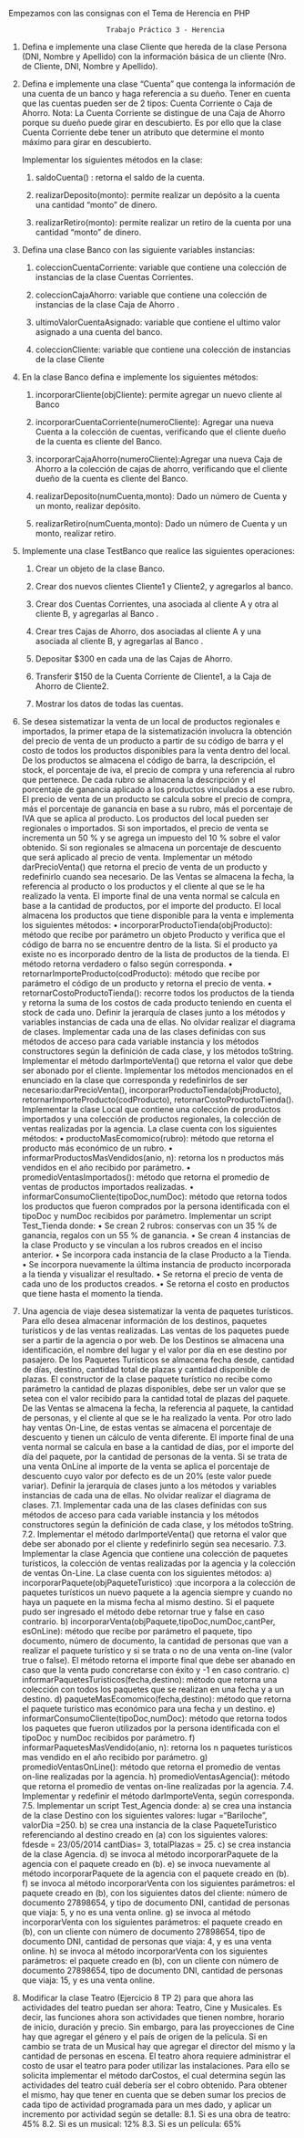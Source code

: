Empezamos con las consignas con el Tema de Herencia en PHP

                            Trabajo Práctico 3 - Herencia


1. Defina e implemente una clase Cliente que hereda de la clase Persona (DNI, Nombre y Apellido) con la
información básica de un cliente (Nro. de Cliente, DNI, Nombre y Apellido).

2. Defina e implemente una clase “Cuenta” que contenga la información de una cuenta de un banco y haga
    referencia a su dueño. Tener en cuenta que las cuentas pueden ser de 2 tipos: Cuenta Corriente o Caja de
    Ahorro.
    Nota: La Cuenta Corriente se distingue de una Caja de Ahorro porque su dueño puede girar en descubierto. Es
    por ello que la clase Cuenta Corriente debe tener un atributo que determine el monto máximo para girar en
    descubierto.
   
    Implementar los siguientes métodos en la clase:

    1. saldoCuenta() : retorna el saldo de la cuenta.

    2. realizarDeposito(monto): permite realizar un depósito a la cuenta una cantidad “monto” de dinero.

    3. realizarRetiro(monto): permite realizar un retiro de la cuenta por una cantidad “monto” de dinero.

3. Defina una clase Banco con las siguiente variables instancias:

    1. coleccionCuentaCorriente: variable que contiene una colección de instancias de la clase Cuentas
        Corrientes.

    2. coleccionCajaAhorro: variable que contiene una colección de instancias de la clase Caja de Ahorro .

    3. ultimoValorCuentaAsignado: variable que contiene el ultimo valor asignado a una cuenta del banco.

    4. coleccionCliente: variable que contiene una colección de instancias de la clase Cliente

4. En la clase Banco defina e implemente los siguientes métodos:

    1. incorporarCliente(objCliente): permite agregar un nuevo cliente al Banco

    2. incorporarCuentaCorriente(numeroCliente): Agregar una nueva Cuenta a la colección de
    cuentas, verificando que el cliente dueño de la cuenta es cliente del Banco.

    3. incorporarCajaAhorro(numeroCliente):Agregar una nueva Caja de Ahorro a la colección de cajas de
    ahorro, verificando que el cliente dueño de la cuenta es cliente del Banco.

    4. realizarDeposito(numCuenta,monto): Dado un número de Cuenta y un monto, realizar depósito.

    5. realizarRetiro(numCuenta,monto): Dado un número de Cuenta y un monto, realizar retiro.

5. Implemente una clase TestBanco que realice las siguientes operaciones:

    1. Crear un objeto de la clase Banco.

    2. Crear dos nuevos clientes Cliente1 y Cliente2, y agregarlos al banco.

    3. Crear dos Cuentas Corrientes, una asociada al cliente A y otra al cliente B, y agregarlas al Banco .

    4. Crear tres Cajas de Ahorro, dos asociadas al cliente A y una asociada al cliente B, y agregarlas al Banco .

    5. Depositar $300 en cada una de las Cajas de Ahorro.

    6. Transferir $150 de la Cuenta Corriente de Cliente1, a la Caja de Ahorro de Cliente2.

    7. Mostrar los datos de todas las cuentas.

6. Se desea sistematizar la venta de un local de productos regionales e importados, la primer etapa de la
sistematización involucra la obtención del precio de venta de un producto a partir de su código de barra y
el costo de todos los productos disponibles para la venta dentro del local.
De los productos se almacena el código de barra, la descripción, el stock, el porcentaje de iva, el precio de
compra y una referencia al rubro que pertenece. De cada rubro se almacena la descripción y el porcentaje de
ganancia aplicado a los productos vinculados a ese rubro.
El precio de venta de un producto se calcula sobre el precio de compra, más el porcentaje de ganancia en base
a su rubro, más el porcentaje de IVA que se aplica al producto.
Los productos del local pueden ser regionales o importados. Si son importados, el precio de venta se
incrementa un 50 % y se agrega un impuesto del 10 % sobre el valor obtenido. Si son regionales se almacena
un porcentaje de descuento que será aplicado al precio de venta. Implementar un método darPrecioVenta() que
retorna el precio de venta de un producto y redefinirlo cuando sea necesario.
De las Ventas se almacena la fecha, la referencia al producto o los productos y el cliente al que se le ha
realizado la venta. El importe final de una venta normal se calcula en base a la cantidad de productos, por el
importe del producto.
El local almacena los productos que tiene disponible para la venta e implementa los siguientes métodos:
• incorporarProductoTienda(objProducto): método que recibe por parámetro un objeto Producto y verifica
que el código de barra no se encuentre dentro de la lista. Si el producto ya existe no es incorporado dentro
de la lista de productos de la tienda. El método retorna verdadero o falso según corresponda.
• retornarImporteProducto(codProducto): método que recibe por parámetro el código de un producto y
retorna el precio de venta.
• retornarCostoProductoTienda(): recorre todos los productos de la tienda y retorna la suma de los costos
de cada producto teniendo en cuenta el stock de cada uno.
Definir la jerarquía de clases junto a los métodos y variables instancias de cada una de ellas. No olvidar
realizar el diagrama de clases.
Implementar cada una de las clases definidas con sus métodos de acceso para cada variable instancia y los
métodos constructores según la definición de cada clase, y los métodos toString.
Implementar el método darImporteVenta() que retorna el valor que debe ser abonado por el cliente.
Implementar los métodos mencionados en el enunciado en la clase que corresponda y redefinirlos de ser
necesario:darPrecioVenta(), incorporarProductoTienda(objProducto),
retornarImporteProducto(codProducto), retornarCostoProductoTienda().
Implementar la clase Local que contiene una colección de productos importados y una colección de productos
regionales, la colección de ventas realizadas por la agencia. La clase cuenta con los siguientes métodos:
• productoMasEcomomico(rubro): método que retorna el producto más económico de un rubro.
• informarProductosMasVendidos(anio, n): retorna los n productos más vendidos en el año recibido
por parámetro.
• promedioVentasImportados(): método que retorna el promedio de ventas de productos importados
realizadas.
• informarConsumoCliente(tipoDoc,numDoc): método que retorna todos los productos que fueron
comprados por la persona identificada con el tipoDoc y numDoc recibidos por parámetro.
Implementar un script Test_Tienda donde:
• Se crean 2 rubros: conservas con un 35 % de ganancia, regalos con un 55 % de ganancia.
• Se crean 4 instancias de la clase Producto y se vinculan a los rubros creados en el inciso anterior.
• Se incorpora cada instancia de la clase Producto a la Tienda.
• Se incorpora nuevamente la última instancia de producto incorporada a la tienda y visualizar el
resultado.
• Se retorna el precio de venta de cada uno de los productos creados.
• Se retorna el costo en productos que tiene hasta el momento la tienda.

7. Una agencia de viaje desea sistematizar la venta de paquetes turísticos. Para ello desea almacenar
información de los destinos, paquetes turísticos y de las ventas realizadas. Las ventas de los paquetes puede
ser a partir de la agencia o por web.
De los Destinos se almacena una identificación, el nombre del lugar y el valor por día en ese destino por
pasajero.
De los Paquetes Turísticos se almacena fecha desde, cantidad de días, destino, cantidad total de plazas y
cantidad disponible de plazas. El constructor de la clase paquete turístico no recibe como parámetro la cantidad
de plazas disponibles, debe ser un valor que se setea con el valor recibido para la cantidad total de plazas del
paquete.
De las Ventas se almacena la fecha, la referencia al paquete, la cantidad de personas, y el cliente al que se le ha
realizado la venta. Por otro lado hay ventas On-Line, de estas ventas se almacena el porcentaje de descuento y
tienen un cálculo de venta diferente. El importe final de una venta normal se calcula en base a la cantidad de
días, por el importe del día del paquete, por la cantidad de personas de la venta. Si se trata de una venta OnLine al importe de la venta se aplica el porcentaje de descuento cuyo valor por defecto es de un 20% (este
valor puede variar). Definir la jerarquía de clases junto a los métodos y variables instancias de cada una de
ellas. No olvidar realizar el diagrama de clases.
7.1. Implementar cada una de las clases definidas con sus métodos de acceso para cada variable instancia y
los métodos constructores según la definición de cada clase, y los métodos toString.
7.2. Implementar el método darImporteVenta() que retorna el valor que debe ser abonado por el cliente y
redefinirlo según sea necesario.
7.3. Implementar la clase Agencia que contiene una colección de paquetes turísticos, la colección de ventas
realizadas por la agencia y la colección de ventas On-Line. La clase cuenta con los siguientes
métodos:
a) incorporarPaquete(objPaqueteTuristico) :que incorpora a la colección de paquetes turísticos un
nuevo paquete a la agencia siempre y cuando no haya un paquete en la misma fecha al mismo destino.
Si el paquete pudo ser ingresado el método debe retornar true y false en caso contrario.
b) incorporarVenta(objPaquete,tipoDoc,numDoc,cantPer, esOnLine): método que recibe por parámetro
el paquete, tipo documento, número de documento, la cantidad de personas que van a realizar el
paquete turístico y si se trata o no de una venta on-line (valor true o false). El método retorna el
importe final que debe ser abanado en caso que la venta pudo concretarse con éxito y -1 en caso
contrario.
c) informarPaquetesTuristicos(fecha,destino): método que retorna una colección con todos los
paquetes que se realizan en una fecha y a un destino.
d) paqueteMasEcomomico(fecha,destino): método que retorna el paquete turístico mas económico
para una fecha y un destino.
e) informarConsumoCliente(tipoDoc,numDoc): método que retorna todos los paquetes que
fueron utilizados por la persona identificada con el tipoDoc y numDoc recibidos por parámetro.
f) informarPaquetesMasVendido(anio, n): retorna los n paquetes turísticos mas vendido en el año
recibido por parámetro.
g) promedioVentasOnLine(): método que retorna el promedio de ventas on-line realizadas por la
agencia.
h) promedioVentasAgencia(): método que retorna el promedio de ventas on-line realizadas por la
agencia.
7.4. Implementar y redefinir el método darImporteVenta, según corresponda.
7.5. Implementar un script Test_Agencia donde:
a) se crea una instancia de la clase Destino con los siguientes valores: lugar =“Bariloche”, valorDia
=250.
b) se crea una instancia de la clase PaqueteTuristico referenciando al destino creado en (a) con los
siguientes valores: fdesde = 23/05/2014 cantDias= 3, totalPlazas = 25.
c) se crea instancia de la clase Agencia.
d) se invoca al método incorporarPaquete de la agencia con el paquete creado en (b).
e) se invoca nuevamente al método incorporarPaquete de la agencia con el paquete creado en (b).
f) se invoca al método incorporarVenta con los siguientes parámetros: el paquete creado en (b), con los
siguientes datos del cliente: número de documento 27898654, y tipo de documento DNI, cantidad de
personas que viaja: 5, y no es una venta online.
g) se invoca al método incorporarVenta con los siguientes parámetros: el paquete creado en (b), con un
cliente con número de documento 27898654, tipo de documento DNI, cantidad de personas que viaja:
4, y es una venta online.
h) se invoca al método incorporarVenta con los siguientes parámetros: el paquete creado en (b), con un
cliente con número de documento 27898654, tipo de documento DNI, cantidad de personas que viaja:
15, y es una venta online.

8. Modificar la clase Teatro (Ejercicio 8 TP 2) para que ahora las actividades del teatro puedan ser ahora: Teatro,
Cine y Musicales. Es decir, las funciones ahora son actividades que tienen nombre, horario de inicio, duración
y precio. Sin embargo, para las proyecciones de Cine hay que agregar el género y el país de origen de la
película. Si en cambio se trata de un Musical hay que agregar el director del mismo y la cantidad de personas
en escena. El teatro ahora requiere administrar el costo de usar el teatro para poder utilizar las instalaciones.
Para ello se solicita implementar el método darCostos, el cual determina según las actividades del teatro cuál
debería ser el cobro obtenido. Para obtener el mismo, hay que tener en cuenta que se deben sumar los precios
de cada tipo de actividad programada para un mes dado, y aplicar un incremento por actividad según se
detalle:
8.1. Si es una obra de teatro: 45%
8.2. Si es un musical: 12%
8.3. Si es un película: 65%